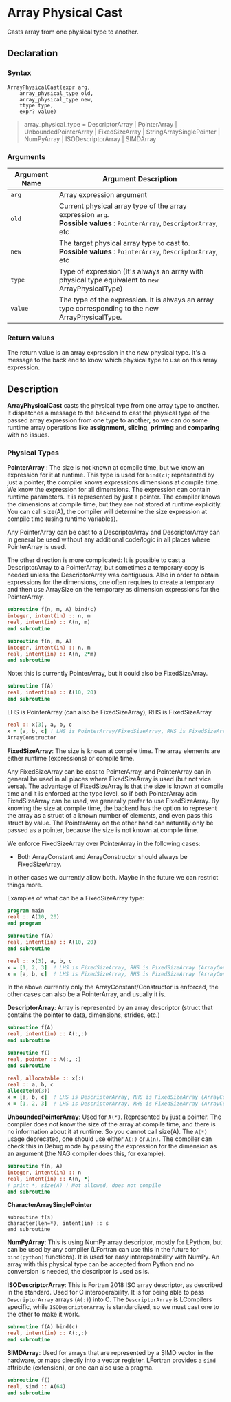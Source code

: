 # Array Physical Cast
Casts array from one physical type to another.

## Declaration

### Syntax

```ASDL
ArrayPhysicalCast(expr arg, 
    array_physical_type old, 
    array_physical_type new, 
    ttype type,
    expr? value)
```

> array_physical_type = DescriptorArray | PointerArray | UnboundedPointerArray | FixedSizeArray | StringArraySinglePointer | NumPyArray | ISODescriptorArray | SIMDArray

### Arguments

| Argument Name | Argument Description                                                                                                        |
| ------------- | --------------------------------------------------------------------------------------------------------------------------- |
| `arg`         | Array expression argument                                                                                                  |
| `old`         | Current physical array type of the array expression `arg`. <br>**Possible values** : `PointerArray`, `DescriptorArray`, etc |
| `new`         | The target physical array type to cast to.<br>**Possible values** : `PointerArray`, `DescriptorArray`, etc                   |
| `type`        | Type of expression (It's always an array with physical type equivalent to `new` ArrayPhysicalType)                         |
| `value`       | The type of the expression. It is always an array type corresponding to the new ArrayPhysicalType.                         |

### Return values

The return value is an array expression in the _new_ physical type. It's a message to the back end to know which physical type to use on this array expression.

## Description

**ArrayPhysicalCast** casts the physical type from one array type to another. It dispatches a message to the backend to cast the physical type of the passed array expression from one type to another, so we can do some runtime array operations like **assignment**, **slicing**, **printing** and **comparing** with no issues.

### Physical Types

**PointerArray** : The size is not known at compile time, but we know an
expression for it at runtime. This type is used for `bind(c)`; represented by
just a pointer, the compiler knows expressions dimensions at compile time. We
know the expression for all dimensions. The expression can contain runtime
parameters. It is represented by just a pointer. The compiler knows the
dimensions at compile time, but they are not stored at runtime explicitly. You
can call size(A), the compiler will determine the size expression at compile
time (using runtime variables).

Any PointerArray can be cast to a DescriptorArray and DescriptorArray can in
general be used without any additional code/logic in all places where
PointerArray is used.

The other direction is more complicated: It is possible to cast a
DescriptorArray to a PointerArray, but sometimes a temporary copy is needed
unless the DescriptorArray was contiguous. Also in order to obtain expressions
for the dimensions, one often requires to create a temporary and then use
ArraySize on the temporary as dimension expressions for the PointerArray.

```fortran
subroutine f(n, m, A) bind(c)
integer, intent(in) :: n, m
real, intent(in) :: A(n, m)
end subroutine
```

```fortran
subroutine f(n, m, A)
integer, intent(in) :: n, m
real, intent(in) :: A(n, 2*m)
end subroutine
```

Note: this is currently PointerArray, but it could also be FixedSizeArray.
```fortran
subroutine f(A)
real, intent(in) :: A(10, 20)
end subroutine
```

LHS is PointerArray (can also be FixedSizeArray), RHS is FixedSizeArray
```fortran
real :: x(3), a, b, c
x = [a, b, c] ! LHS is PointerArray/FixedSizeArray, RHS is FixedSizeArray
ArrayConstructor
```

**FixedSizeArray**: The size is known at compile time. The array elements are
either runtime (expressions) or compile time.

Any FixedSizeArray can be cast to PointerArray, and PointerArray can in general
be used in all places where FixedSizeArray is used (but not vice versa). The
advantage of FixedSizeArray is that the size is known at compile time and it is
enforced at the type level, so if both PointerArray adn FixedSizeArray can be
used, we generally prefer to use FixedSizeArray. By knowing the size at compile
time, the backend has the option to represent the array as a struct of a known
number of elements, and even pass this struct by value. The PointerArray on the
other hand can naturally only be passed as a pointer, because the size is not
known at compile time.

We enforce FixedSizeArray over PointerArray in the following
cases:

* Both ArrayConstant and ArrayConstructor should always be FixedSizeArray.

In other cases we currently allow both. Maybe in the future we can restrict
things more.

Examples of what can be a FixedSizeArray type:

```fortran
program main
real :: A(10, 20)
end program
```

```fortran
subroutine f(A)
real, intent(in) :: A(10, 20)
end subroutine
```

```fortran
real :: x(3), a, b, c
x = [1, 2, 3]  ! LHS is FixedSizeArray, RHS is FixedSizeArray (ArrayConstant)
x = [a, b, c]  ! LHS is FixedSizeArray, RHS is FixedSizeArray (ArrayConstructor)
```

In the above currently only the ArrayConstant/Constructor is enforced, the
other cases can also be a PointerArray, and usually it is.

**DescriptorArray**: Array is represented by an array descriptor (struct that contains the pointer to data, dimensions, strides, etc.)

```fortran
subroutine f(A)
real, intent(in) :: A(:,:)
end subroutine
```

```fortran
subroutine f()
real, pointer :: A(:, :)
end subroutine
```

```fortran
real, allocatable :: x(:)
real :: a, b, c
allocate(x(3))
x = [a, b, c]  ! LHS is DescriptorArray, RHS is FixedSizeArray (ArrayConstructor)
x = [1, 2, 3]  ! LHS is DescriptorArray, RHS is FixedSizeArray (ArrayConstant)
```

**UnboundedPointerArray**: Used for `A(*)`. Represented by just a pointer. The compiler does *not* know the size of the array at compile time, and there is no information about it at runtime. So you cannot call size(A). The `A(*)` usage deprecated, one should use either `A(:)` or `A(n)`. The compiler can check this in Debug mode by passing the expression for the dimension as an argument (the NAG compiler does this, for example).

```fortran
subroutine f(n, A)
integer, intent(in) :: n
real, intent(in) :: A(n, *)
! print *, size(A) ! Not allowed, does not compile
end subroutine
```

**CharacterArraySinglePointer**

```
subroutine f(s)
character(len=*), intent(in) :: s
end subroutine
```

**NumPyArray**: This is using NumPy array descriptor, mostly for LPython, but can be used by any compiler (LFortran can use this in the future for `bind(python)` functions). It is used for easy interoperability with NumPy. An array with this physical type can be accepted from Python and no conversion is needed, the descriptor is used as is.

**ISODescriptorArray**: This is Fortran 2018 ISO array descriptor, as described in the standard. Used for C interoperability. It is for being able to pass `DescriptorArray` arrays (`A(:)`) into C. The `DescriptorArray` is LCompilers specific, while `ISODescriptorArray` is standardized, so we must cast one to the other to make it work.

```fortran
subroutine f(A) bind(c)
real, intent(in) :: A(:,:)
end subroutine
```

**SIMDArray**: Used for arrays that are represented by a SIMD vector in the hardware, or maps directly into a vector register. LFortran provides a `simd` attribute (extension), or one can also use a pragma.
```fortran
subroutine f()
real, simd :: A(64)
end subroutine
```
